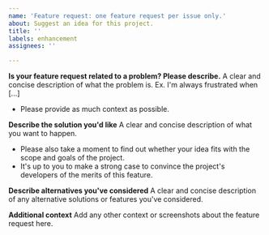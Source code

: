 ```yaml
---
name: 'Feature request: one feature request per issue only.'
about: Suggest an idea for this project.
title: ''
labels: enhancement
assignees: ''

---
```


**Is your feature request related to a problem? Please describe.**
A clear and concise description of what the problem is. Ex. I'm always frustrated when [...]
- Please provide as much context as possible.

**Describe the solution you'd like**
A clear and concise description of what you want to happen.
- Please also take a moment to find out whether your idea fits with the scope and goals of the project.
- It's up to you to make a strong case to convince the project's developers of the merits of this feature. 

**Describe alternatives you've considered**
A clear and concise description of any alternative solutions or features you've considered.

**Additional context**
Add any other context or screenshots about the feature request here.
